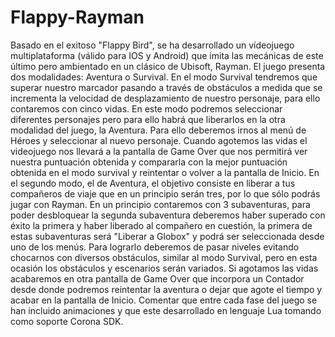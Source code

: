 # Flappy-Rayman
Basado en el exitoso "Flappy Bird", se ha desarrollado un vídeojuego multiplataforma (válido para IOS y Android) que imita las mecánicas de este último pero ambientado en un clásico de Ubisoft, Rayman. El juego presenta dos modalidades: Aventura o Survival.  En el modo Survival tendremos que superar nuestro marcador pasando a través de obstáculos a medida que se incrementa la velocidad de desplazamiento de nuestro personaje, para ello contaremos con cinco vidas. En este modo podremos seleccionar diferentes personajes pero para ello habrá que liberarlos en la otra modalidad del juego, la Aventura. Para ello deberemos irnos al menú de Héroes y seleccionar al nuevo personaje. Cuando agotemos las vidas el videojuego nos llevará a la pantalla de Game Over que nos permitirá ver nuestra puntuación obtenida y compararla con la mejor puntuación obtenida en el modo survival y reintentar o volver a la pantalla de Inicio.   En el segundo modo, el de Aventura, el objetivo consiste en liberar a tus compañeros de viaje que en un principio serán tres, por lo que sólo podrás jugar con Rayman. En un principio contaremos con 3 subaventuras, para poder desbloquear la segunda subaventura deberemos haber superado con éxito la primera y haber liberado al compañero en cuestión, la primera de estas subaventuras será "Liberar a Globox" y podrá ser seleccionada desde uno de los menús.  Para lograrlo deberemos de pasar niveles evitando chocarnos con diversos obstáculos, similar al modo Survival, pero en esta ocasión los obstáculos y escenarios serán variados. Si agotamos las vidas acabaremos en otra pantalla de Game Over que incorpora un Contador desde donde podremos reintentar la aventura o dejar que agote el tiempo y acabar en la pantalla de Inicio.  Comentar que entre cada fase del juego se han incluido animaciones y que este desarrollado en lenguaje Lua tomando como soporte Corona SDK.
